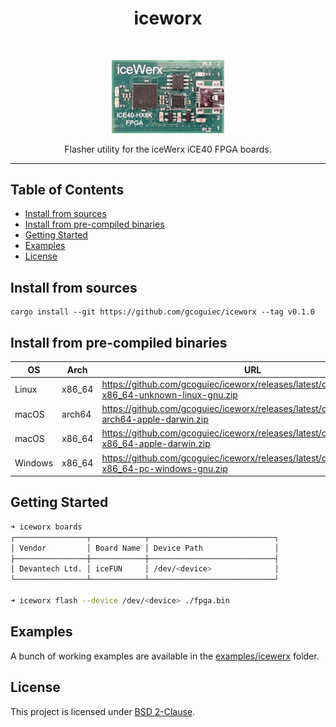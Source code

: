 <h1 align="center">iceworx</h1>
<br>
<p align="center">
  <img src="https://raw.githubusercontent.com/gcoguiec/iceworx/main/.github/icewerx.png" width="180" alt=""/>
</p>

<p align="center">
  Flasher utility for the iceWerx iCE40 FPGA boards.
</p>

<hr>

## Table of Contents

- [Install from sources](#install-from-sources)
- [Install from pre-compiled binaries](#install-from-pre-compiled-binaries)
- [Getting Started](#getting-started)
- [Examples](#examples)
- [License](#license)

## Install from sources

```
cargo install --git https://github.com/gcoguiec/iceworx --tag v0.1.0
```

## Install from pre-compiled binaries

| OS      | Arch   | URL                                                                                               |
| ------- | ------ | ------------------------------------------------------------------------------------------------- |
| Linux   | x86_64 | https://github.com/gcoguiec/iceworx/releases/latest/download/iceworx-x86_64-unknown-linux-gnu.zip |
| macOS   | arch64 | https://github.com/gcoguiec/iceworx/releases/latest/download/iceworx-arch64-apple-darwin.zip      |
| macOS   | x86_64 | https://github.com/gcoguiec/iceworx/releases/latest/download/iceworx-x86_64-apple-darwin.zip      |
| Windows | x86_64 | https://github.com/gcoguiec/iceworx/releases/latest/download/iceworx-x86_64-pc-windows-gnu.zip    |

## Getting Started

```bash
➜ iceworx boards
┌────────────────┬────────────┬────────────────────────────┐
│ Vendor         │ Board Name │ Device Path                │
├────────────────┼────────────┼────────────────────────────┤
│ Devantech Ltd. │ iceFUN     │ /dev/<device>              │
└────────────────┴────────────┴────────────────────────────┘

➜ iceworx flash --device /dev/<device> ./fpga.bin
```

## Examples

A bunch of working examples are available in the [examples/icewerx](https://github.com/gcoguiec/iceworx/tree/main/examples/icewerx) folder.

## License

This project is licensed under [BSD 2-Clause](https://spdx.org/licenses/BSD-2-Clause.html).
